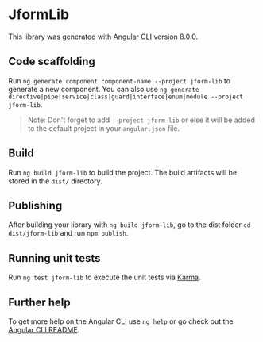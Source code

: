 # JformLib

This library was generated with [Angular CLI](https://github.com/angular/angular-cli) version 8.0.0.

## Code scaffolding

Run `ng generate component component-name --project jform-lib` to generate a new component. You can also use `ng generate directive|pipe|service|class|guard|interface|enum|module --project jform-lib`.
> Note: Don't forget to add `--project jform-lib` or else it will be added to the default project in your `angular.json` file. 

## Build

Run `ng build jform-lib` to build the project. The build artifacts will be stored in the `dist/` directory.

## Publishing

After building your library with `ng build jform-lib`, go to the dist folder `cd dist/jform-lib` and run `npm publish`.

## Running unit tests

Run `ng test jform-lib` to execute the unit tests via [Karma](https://karma-runner.github.io).

## Further help

To get more help on the Angular CLI use `ng help` or go check out the [Angular CLI README](https://github.com/angular/angular-cli/blob/master/README.md).
